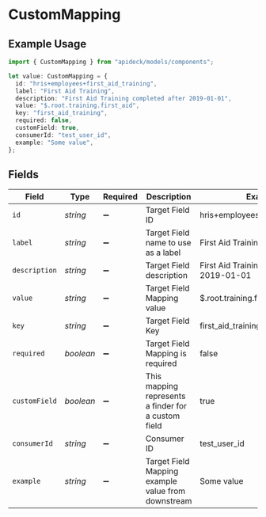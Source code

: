 # CustomMapping

## Example Usage

```typescript
import { CustomMapping } from "apideck/models/components";

let value: CustomMapping = {
  id: "hris+employees+first_aid_training",
  label: "First Aid Training",
  description: "First Aid Training completed after 2019-01-01",
  value: "$.root.training.first_aid",
  key: "first_aid_training",
  required: false,
  customField: true,
  consumerId: "test_user_id",
  example: "Some value",
};
```

## Fields

| Field                                               | Type                                                | Required                                            | Description                                         | Example                                             |
| --------------------------------------------------- | --------------------------------------------------- | --------------------------------------------------- | --------------------------------------------------- | --------------------------------------------------- |
| `id`                                                | *string*                                            | :heavy_minus_sign:                                  | Target Field ID                                     | hris+employees+first_aid_training                   |
| `label`                                             | *string*                                            | :heavy_minus_sign:                                  | Target Field name to use as a label                 | First Aid Training                                  |
| `description`                                       | *string*                                            | :heavy_minus_sign:                                  | Target Field description                            | First Aid Training completed after 2019-01-01       |
| `value`                                             | *string*                                            | :heavy_minus_sign:                                  | Target Field Mapping value                          | $.root.training.first_aid                           |
| `key`                                               | *string*                                            | :heavy_minus_sign:                                  | Target Field Key                                    | first_aid_training                                  |
| `required`                                          | *boolean*                                           | :heavy_minus_sign:                                  | Target Field Mapping is required                    | false                                               |
| `customField`                                       | *boolean*                                           | :heavy_minus_sign:                                  | This mapping represents a finder for a custom field | true                                                |
| `consumerId`                                        | *string*                                            | :heavy_minus_sign:                                  | Consumer ID                                         | test_user_id                                        |
| `example`                                           | *string*                                            | :heavy_minus_sign:                                  | Target Field Mapping example value from downstream  | Some value                                          |